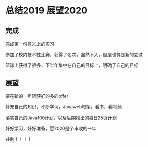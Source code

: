 # 总结2019 展望2020

## 完成

完成第一份意义上的实习

参加了校内技术性比赛，获得了名次，虽然不大，但是也算是新的尝试

篮球上获得了很多，下半年集中在自己的目标上，明确了自己的目标

## 展望

要在新的一年斩获好的多的offer

补充自己的知识，不断学习，Javaweb框架，看书，看视频

落实自己的Java100计划，以及后期推出的每日25页计划

好好学习，好好准备，愿2020是个丰收的一年

共勉！！！！